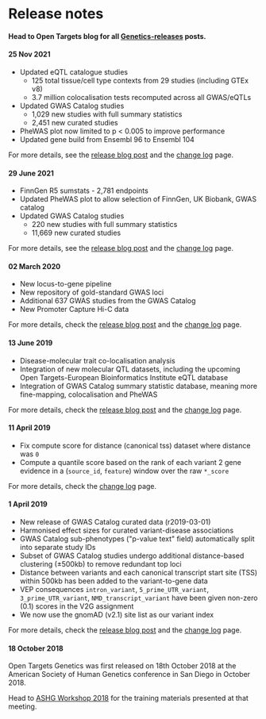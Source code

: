# Release notes

#### Head to Open Targets blog for all [Genetics-releases](https://blog.opentargets.org/tag/open-targets-genetics/) posts.&#x20;

#### 25 Nov 2021

* Updated eQTL catalogue studies
  * 125 total tissue/cell type contexts from 29 studies (including GTEx v8)
  * 3.7 million colocalisation tests recomputed across all GWAS/eQTLs
* Updated GWAS Catalog studies
  * 1,029 new studies with full summary statistics
  * 2,451 new curated studies
* PheWAS plot now limited to p < 0.005 to improve performance
* Updated gene build from Ensembl 96 to Ensembl 104

For more details, see the [release blog post](https://blog.opentargets.org/open-targets-genetics-version-6/) and the [change log](change-log.md) page.

#### 29 June 2021

* FinnGen R5 sumstats - 2,781 endpoints
* Updated PheWAS plot to allow selection of FinnGen, UK Biobank, GWAS catalog
* Updated GWAS Catalog studies
  * 220 new studies with full summary statistics
  * 11,669 new curated studies

For more details, see the [release blog post](https://blog.opentargets.org/open-targets-genetics-version-5/) and the [change log](release-notes.md) page.

#### 02 March 2020

* New locus-to-gene pipeline
* New repository of gold-standard GWAS loci
* Additional 637 GWAS studies from the GWAS Catalog
* New Promoter Capture Hi-C data

For more details, check the [release blog post](https://blog.opentargets.org/2020/03/06/open-targets-genetics-new-release-is-out/) and the [change log](https://genetics-docs.opentargets.org/technical-pipeline/change-log) page.

#### 13 June 2019

* Disease-molecular trait co-localisation analysis
* Integration of new molecular QTL datasets, including the upcoming Open Targets-European Bioinformatics Institute eQTL database
* Integration of GWAS Catalog summary statistic database, meaning more fine-mapping, colocalisation and PheWAS

For more details, check the [release blog post](https://blog.opentargets.org/2019/06/17/open-targets-genetics-release-19-06-is-out-2/) and the [change log](https://genetics-docs.opentargets.org/technical-pipeline/change-log) page.

#### 11 April 2019

* Fix compute score for distance (canonical tss) dataset where distance was `0`
* Compute a quantile score based on the rank of each variant 2 gene evidence in a (`source_id`, `feature`) window over the raw `*_score`

For more details, check the [change log](https://genetics-docs.opentargets.org/technical-pipeline/change-log) page.

#### 1 April 2019

* New release of GWAS Catalog curated data (r2019-03-01)
* Harmonised effect sizes for curated variant-disease associations
* GWAS Catalog sub-phenotypes ("p-value text" field) automatically split into separate study IDs
* Subset of GWAS Catalog studies undergo additional distance-based clustering (±500kb) to remove redundant top loci
* Distance between variants and each canonical transcript start site (TSS) within 500kb has been added to the variant-to-gene data
* VEP consequences `intron_variant`, `5_prime_UTR_variant`, `3_prime_UTR_variant`, `NMD_transcript_variant` have been given non-zero (0.1) scores in the V2G assignment
* We now use the gnomAD (v2.1) site list as our variant index

For more details, check the [release blog post](https://blog.opentargets.org/2019/04/09/open-targets-genetics-release-is-out/) and the [change log](https://genetics-docs.opentargets.org/technical-pipeline/change-log) page.

#### 18 October 2018

Open Targets Genetics was first released on 18th October 2018 at the American Society of Human Genetics conference in San Diego in October 2018.&#x20;

Head to [ASHG Workshop 2018](https://genetics-docs.opentargets.org/meetings/ashg-workshop-2018) for the training materials presented at that meeting.
